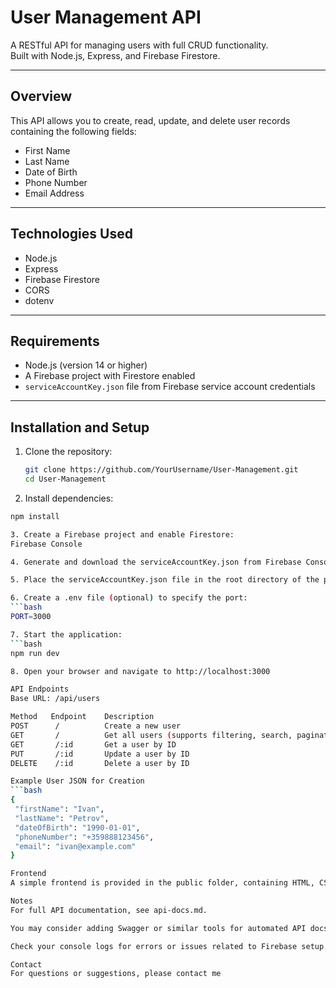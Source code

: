 # User Management API

A RESTful API for managing users with full CRUD functionality.  
Built with Node.js, Express, and Firebase Firestore.

---

## Overview

This API allows you to create, read, update, and delete user records containing the following fields:

- First Name
- Last Name
- Date of Birth
- Phone Number
- Email Address

---

## Technologies Used

- Node.js
- Express
- Firebase Firestore
- CORS
- dotenv

---

## Requirements

- Node.js (version 14 or higher)
- A Firebase project with Firestore enabled
- `serviceAccountKey.json` file from Firebase service account credentials

---

## Installation and Setup

1. Clone the repository:

   ```bash
   git clone https://github.com/YourUsername/User-Management.git
   cd User-Management

2. Install dependencies:
 ```bash
 npm install

3. Create a Firebase project and enable Firestore:
Firebase Console

4. Generate and download the serviceAccountKey.json from Firebase Console under Project Settings > Service Accounts.

5. Place the serviceAccountKey.json file in the root directory of the project.

6. Create a .env file (optional) to specify the port:
 ```bash
PORT=3000

7. Start the application:
 ```bash
 npm run dev

8. Open your browser and navigate to http://localhost:3000

API Endpoints
Base URL: /api/users

Method	 Endpoint	 Description
POST	  /	         Create a new user
GET	      /	         Get all users (supports filtering, search, pagination)
GET	      /:id	     Get a user by ID
PUT	      /:id	     Update a user by ID
DELETE	  /:id	     Delete a user by ID

Example User JSON for Creation
 ```bash
{
  "firstName": "Ivan",
  "lastName": "Petrov",
  "dateOfBirth": "1990-01-01",
  "phoneNumber": "+359888123456",
  "email": "ivan@example.com"
}

Frontend
A simple frontend is provided in the public folder, containing HTML, CSS, and JavaScript files that demonstrate how to interact with the API.

Notes
For full API documentation, see api-docs.md.

You may consider adding Swagger or similar tools for automated API docs.

Check your console logs for errors or issues related to Firebase setup.

Contact
For questions or suggestions, please contact me
